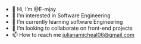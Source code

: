 - 👋 Hi, I’m @E-mjay
- 👀 I’m interested in Software Engineering
- 🌱 I’m currently learning software Engineering
- 💞️ I’m looking to collaborate on front-end projects
- 📫 How to reach me julianamicheal06@gmail.com 

<!---
E-mjay/E-mjay is a ✨ special ✨ repository because its `README.md` (this file) appears on your GitHub profile.
You can click the Preview link to take a look at your changes.
--->
